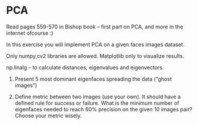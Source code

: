 # PCA

Read pages 559-570 in Bishop book – first part on PCA, and more in the internet ofcourse :) 

In this exercise you will implement PCA on a given faces images dataset.

Only numpy,cv2 libraries are allowed. Matplotlib only to visualize results.
 
np.linalg – to calculate distances, eigenvalues and eigenvectors.

1.	Present 5 most dominant eigenfaces spreading the data (“ghost images”)

2.	Define metric between two images (use your own). It should have a defined rule for success or failure. What is the minimum number of eigenfaces needed to reach 60% precision on the given 10 images pair? Choose your metric wisely.



